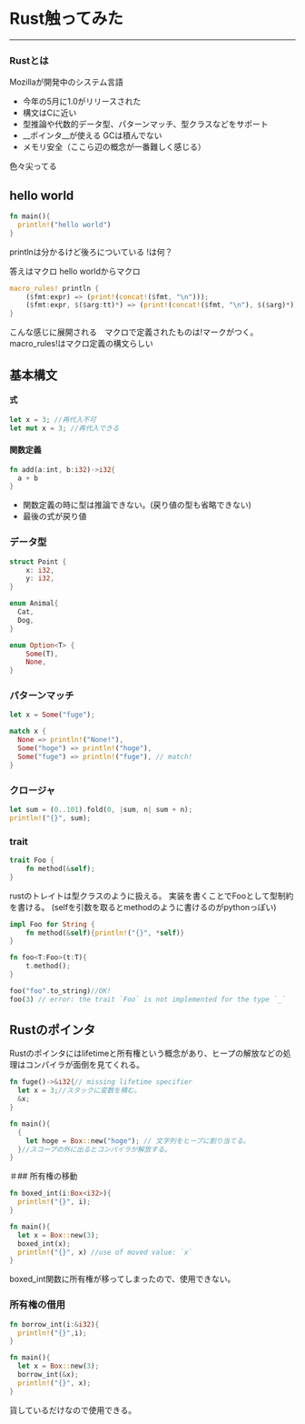 # Rust触ってみた
________



### Rustとは

Mozillaが開発中のシステム言語
* 今年の5月に1.0がリリースされた
* 構文はCに近い
* 型推論や代数的データ型、パターンマッチ、型クラスなどをサポート
* __ポインタ__が使える GCは積んでない
* メモリ安全（ここら辺の概念が一番難しく感じる）

色々尖ってる



## hello world
```rust
fn main(){
  println!("hello world")
}
```


printlnは分かるけど後ろについている !は何？


答えはマクロ
hello worldからマクロ


```rust
macro_rules! println {
    ($fmt:expr) => (print!(concat!($fmt, "\n")));
    ($fmt:expr, $($arg:tt)*) => (print!(concat!($fmt, "\n"), $($arg)*));
}
```
こんな感じに展開される　マクロで定義されたものは!マークがつく。
macro_rules!はマクロ定義の構文らしい



## 基本構文

#### 式
```rust
let x = 3; //再代入不可
let mut x = 3; //再代入できる
```

#### 関数定義
```rust
fn add(a:int, b:i32)->i32{
  a + b
}
```
* 関数定義の時に型は推論できない。(戻り値の型も省略できない)
* 最後の式が戻り値


### データ型
```rust
struct Point {
    x: i32,
    y: i32,
}

enum Animal{
  Cat,
  Dog,
}

enum Option<T> {
    Some(T),
    None,
}
```


### パターンマッチ
```rust
let x = Some("fuge");

match x {
  None => println!("None!"),
  Some("hoge") => println!("hoge"),
  Some("fuge") => println!("fuge"), // match!
}
```


### クロージャ
```rust
let sum = (0..101).fold(0, |sum, n| sum + n);
println!("{}", sum);
```


### trait
```rust
trait Foo {
    fn method(&self);
}
```


rustのトレイトは型クラスのように扱える。
実装を書くことでFooとして型制約を書ける。
(selfを引数を取るとmethodのように書けるのがpythonっぽい)
```rust
impl Foo for String {
    fn method(&self){println!("{}", *self)}
}

fn foo<T:Foo>(t:T){
    t.method();
}

foo("foo".to_string)//OK!
foo(3) // error: the trait `Foo` is not implemented for the type `_`
```




## Rustのポインタ
Rustのポインタにはlifetimeと所有権という概念があり、ヒープの解放などの処理はコンパイラが面倒を見てくれる。
```rust
fn fuge()->&i32{// missing lifetime specifier
  let x = 3;//スタックに変数を積む。
  &x;
}

fn main(){
  {
    let hoge = Box::new("hoge"); // 文字列をヒープに割り当てる。
  }//スコープの外に出るとコンパイラが解放する。
}
```

＃## 所有権の移動
```rust
fn boxed_int(i:Box<i32>){
  println!("{}", i);
}

fn main(){
  let x = Box::new(3);
  boxed_int(x);
  println!("{}", x) //use of moved value: `x`
}
```
boxed_int関数に所有権が移ってしまったので、使用できない。


### 所有権の借用
```rust
fn borrow_int(i:&i32){
  println!("{}",i);
}

fn main(){
  let x = Box::new(3);
  borrow_int(&x);
  println!("{}", x);
}
```
貨しているだけなので使用できる。
